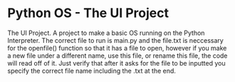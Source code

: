 # Python OS - The UI Project

The UI Project. A project to make a basic OS running on the Python Interpreter. The correct file to run is main.py and the file.txt is neccessary for the openfile() function so that it has a file to open, however if you make a new file under a different name, use this file, or rename this file, the code will read off of it. Just verify that after it asks for the file to be inputted you specify the correct file name including the .txt at the end.
